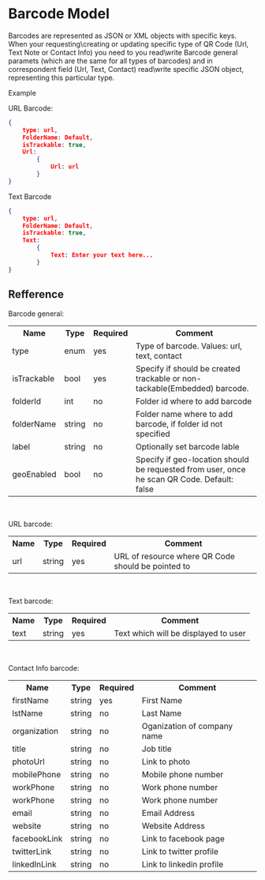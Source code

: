 Barcode Model
========

Barcodes are represented as JSON or XML objects with specific keys.
When your requesting\creating or updating  specific type of QR Code (Url, Text Note or Contact Info) you
need to you read\write Barcode general paramets (which are the same for all types of barcodes) and in correspondent
field (Url, Text, Contact) read\write specific JSON object, representing this particular type.

Example

URL Barcode:

```json
{
    type: url, 
    FolderName: Default,
    isTrackable: true, 
    Url: 
        { 
            Url: url
        } 
}
```

Text Barcode


```json
{
    type: url, 
    FolderName: Default,
    isTrackable: true, 
    Text: 
        { 
            Text: Enter your text here...
        } 
}
```

Refference
----


Barcode general:

<table>
    <tr>
      <th>Name</th>
      <th>Type</th>
      <th>Required</th>
      <th>Comment</th>
    </tr>
    <tr>
        <td>type</td>
        <td>enum</td>
        <td>yes</td>
        <td>Type of barcode. Values: url, text, contact</td>
    </tr>
    <tr>
        <td>isTrackable</td>
        <td>bool</td>
        <td>yes</td>
        <td>Specify if should be created trackable or non-tackable(Embedded) barcode.</td>
    </tr>
    <tr>
        <td>folderId</td>
        <td>int</td>
        <td>no</td>
        <td>Folder id where to add barcode</td>
    </tr>
    <tr>
        <td>folderName</td>
        <td>string</td>
        <td>no</td>
        <td>Folder name where to add barcode, if folder id not specified</td>
    </tr>
    <tr>
        <td>label</td>
        <td>string</td>
        <td>no</td>
        <td>Optionally set barcode lable</td>
    </tr>
    <tr>
        <td>geoEnabled</td>
        <td>bool</td>
        <td>no</td>
        <td>Specify if geo-location should be requested from user, once he scan QR Code. Default: false</td>
    </tr>
</table>
<br />

URL barcode:


<table>
    <tr>
      <th>Name</th>
      <th>Type</th>
      <th>Required</th>
      <th>Comment</th>
    </tr>
    <tr>
        <td>url</td>
        <td>string</td>
        <td>yes</td>
        <td>URL of resource where QR Code should be pointed to</td>
    </tr>
</table>
<br />

Text barcode:

<table>
    <tr>
      <th>Name</th>
      <th>Type</th>
      <th>Required</th>
      <th>Comment</th>
    </tr>
    <tr>
        <td>text</td>
        <td>string</td>
        <td>yes</td>
        <td>Text which will be displayed to user</td>
    </tr>
</table>
<br />

Contact Info barcode:

<table>
    <tr>
      <th>Name</th>
      <th>Type</th>
      <th>Required</th>
      <th>Comment</th>
    </tr>
    <tr>
        <td>firstName</td>
        <td>string</td>
        <td>yes</td>
        <td>First Name</td>
    </tr>
    <tr>
        <td>lstName</td>
        <td>string</td>
        <td>no</td>
        <td>Last Name</td>
    </tr>
    <tr>
        <td>organization</td>
        <td>string</td>
        <td>no</td>
        <td>Oganization of company name</td>
    </tr>
    <tr>
        <td>title</td>
        <td>string</td>
        <td>no</td>
        <td>Job title</td>
    </tr>
    <tr>
        <td>photoUrl</td>
        <td>string</td>
        <td>no</td>
        <td>Link to photo</td>
    </tr>
    <tr>
        <td>mobilePhone</td>
        <td>string</td>
        <td>no</td>
        <td>Mobile phone number</td>
    </tr>
    <tr>
        <td>workPhone</td>
        <td>string</td>
        <td>no</td>
        <td>Work phone number</td>
    </tr>
    <tr>
        <td>workPhone</td>
        <td>string</td>
        <td>no</td>
        <td>Work phone number</td>
    </tr>
    <tr>
        <td>email</td>
        <td>string</td>
        <td>no</td>
        <td>Email Address</td>
    </tr>
    <tr>
        <td>website</td>
        <td>string</td>
        <td>no</td>
        <td>Website Address</td>
    </tr>
    <tr>
        <td>facebookLink</td>
        <td>string</td>
        <td>no</td>
        <td>Link to facebook page</td>
    </tr>
    <tr>
        <td>twitterLink</td>
        <td>string</td>
        <td>no</td>
        <td>Link to twitter profile</td>
    </tr>
        <tr>
        <td>linkedInLink</td>
        <td>string</td>
        <td>no</td>
        <td>Link to linkedin profile</td>
    </tr>
    
</table>






